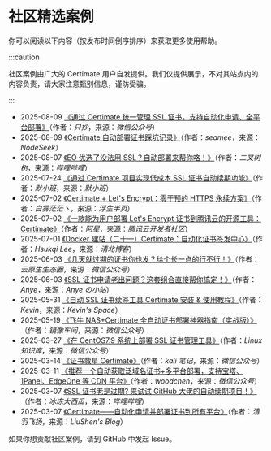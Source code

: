 ﻿# 社区精选案例

你可以阅读以下内容（按发布时间倒序排序）来获取更多使用帮助。

:::caution

社区案例由广大的 Certimate 用户自发提供。我们仅提供展示，不对其站点内的内容负责，请大家注意甄别信息，谨防受骗。

:::

- 2025-08-09 [《通过 Certimate 统一管理 SSL 证书，支持自动化申请、全平台部署》](https://mp.weixin.qq.com/s/OSpj68IVvuwMvMgp-FxZCg)（作者：_只抄_，来源：_微信公众号_）
- 2025-08-09 [《Certimate 自动部署证书踩坑记录》](https://www.nodeseek.com/post-417793-1)（作者：_seamee_，来源：_NodeSeek_）
- 2025-08-07 [《EO 优选了没法用 SSL？自动部署来帮你咯！》](https://www.bilibili.com/video/BV1DktBzLEsJ)（作者：_二叉树树_，来源：_哔哩哔哩_）
- 2025-07-24 [《通过 Certimate 项目实现低成本 SSL 证书自动续期功能》](https://www.memxb.top/archives/714)（作者：_默小班_，来源：_默小班_）
- 2025-07-02 [《Certimate + Let's Encrypt：零干预的 HTTPS 永续方案》](https://baiwumm.com/archives/BPGShzmO)（作者：_白雾茫茫丶_，来源：_浮生半页_）
- 2025-07-02 [《一款能为用户部署 Let's Encrypt 证书到腾讯云的开源工具：Certimate》](https://cloud.tencent.com/developer/article/2536746)（作者：_阿星_，来源：_腾讯云开发者社区_）
- 2025-07-01 [《Docker 建站（二十一）Certimate：自动化证书签发中心》](https://blog.tsinbei.com/archives/1997)（作者：_Hsukqi Lee_，来源：_清北博客_）
- 2025-06-03 [《几天就过期的证书你也发？给个长一点的行不行！》](https://mp.weixin.qq.com/s/EDdL0DIumGGnzI72TwAG-w)（作者：_云原生生态圈_，来源：_微信公众号_）
- 2025-06-03 [《SSL 证书申请老出问题？这套组合直接帮你搞定！》](https://www.anye.xyz/archives/biEj2Hxb)（作者：_Anye_，来源：_Anye の小站_）
- 2025-05-31 [《自动 SSL 证书续签工具 Certimate 安装 & 使用教程》](https://www.shephe.com/website/certimate-ssl-auto-renewal-tutorial)（作者：_Kevin_，来源：_Kevin's Space_）
- 2025-05-19 [《飞牛 NAS+Certimate 全自动证书部署神器指南（实战版）》](https://mp.weixin.qq.com/s/3acJbLjuv944SRFgJ8vSgA)（作者：_镜像车间_，来源：_微信公众号_）
- 2025-03-27 [《在 CentOS7.9 系统上部署 SSL 证书管理工具》](https://mp.weixin.qq.com/s/w1OUJPji28CoTfmcMQViHg)（作者：_Linux 知识库_，来源：_微信公众号_）
- 2025-03-14 [《证书救星 Certimate》](https://mp.weixin.qq.com/s/RIMpyBbeQKU8kq4h2aHYkg)（作者：_kali 笔记_，来源：_微信公众号_）
- 2025-03-11 [《推荐一个自动获取泛域名证书+多平台部署，支持宝塔、1Panel、EdgeOne 等 CDN 平台》](https://mp.weixin.qq.com/s/kQyLFhCCJpbfDDRKXxEZzg)（作者：_woodchen_，来源：_微信公众号_）
- 2025-03-07 [《SSL 证书老是过期? 来试试 GitHub 大佬的自动续期项目！》](https://www.bilibili.com/video/BV1F591YzEUB)（作者：_冰冻大西瓜_，来源：_哔哩哔哩_）
- 2025-03-07 [《Certimate——自动化申请并部署证书到所有平台》](https://blog.liushen.fun/posts/3a813929/)（作者：_清羽飞扬_，来源：_LiuShen's Blog_）

如果你想贡献社区案例，请到 GitHub 中发起 Issue。
